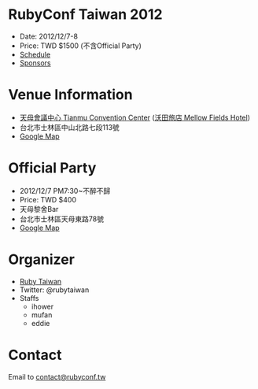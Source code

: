 RubyConf Taiwan 2012 
==

* Date: 2012/12/7-8
* Price: TWD $1500 (不含Official Party)
* [Schedule](https://github.com/rubytaiwan/rubyconf.tw/blob/master/2012/speakers/schedule.md)
* [Sponsors](https://github.com/rubytaiwan/rubyconf.tw/blob/master/2012/sponsors/sponsors.txt)


Venue Information
===

* [天母會議中心 Tianmu Convention Center](http://domain.ntifo.meworks.cc/page.aspx?no=101091218175935229) ([沃田旅店 Mellow Fields Hotel](https://www.facebook.com/MellowFieldsHotel))
* 台北市士林區中山北路七段113號
* [Google Map](https://maps.google.com/maps?q=%E5%8F%B0%E5%8C%97%E5%B8%82%E5%A3%AB%E6%9E%97%E5%8D%80%E4%B8%AD%E5%B1%B1%E5%8C%97%E8%B7%AF%E4%B8%83%E6%AE%B5113%E8%99%9F&hl=zh-TW&ie=UTF8&sll=19.228177,-23.027344&sspn=67.759997,72.861328&hnear=111%E5%8F%B0%E7%81%A3%E5%8F%B0%E5%8C%97%E5%B8%82%E5%A3%AB%E6%9E%97%E5%8D%80%E4%B8%AD%E5%B1%B1%E5%8C%97%E8%B7%AF%E4%B8%83%E6%AE%B5113%E8%99%9F&t=m&z=17)
 
Official Party
===

* 2012/12/7 PM7:30~不醉不歸
* Price: TWD $400
* 天母黎舍Bar
* 台北市士林區天母東路78號
* [Google Map](https://maps.google.com/maps?q=%E5%8F%B0%E5%8C%97%E5%B8%82%E5%A3%AB%E6%9E%97%E5%8D%80%E5%A4%A9%E6%AF%8D%E6%9D%B1%E8%B7%AF78%E8%99%9F&hl=zh-TW&ie=UTF8&ll=25.118049,121.535193&spn=0.008383,0.008894&sll=25.1224,121.531654&sspn=0.008383,0.008894&hnear=111%E5%8F%B0%E7%81%A3%E5%8F%B0%E5%8C%97%E5%B8%82%E5%A3%AB%E6%9E%97%E5%8D%80%E5%A4%A9%E6%AF%8D%E6%9D%B1%E8%B7%AF78%E8%99%9F&t=m&z=17)
 
Organizer
===

* [Ruby Taiwan](http://ruby.tw)
* Twitter: @rubytaiwan
* Staffs
  * ihower
  * mufan
  * eddie

Contact
===

Email to contact@rubyconf.tw